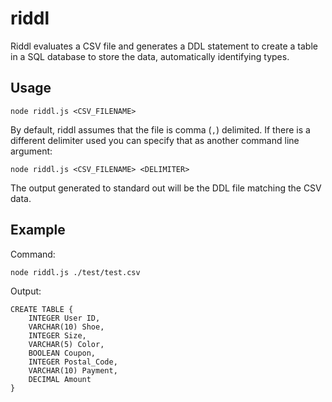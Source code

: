 # riddl
Riddl evaluates a CSV file and generates a DDL statement to create a table in a SQL database to store the data, automatically identifying types.

## Usage
```
node riddl.js <CSV_FILENAME>
```

By default, riddl assumes that the file is comma (`,`) delimited. If there is a different delimiter used you can specify that as another command line argument:

```
node riddl.js <CSV_FILENAME> <DELIMITER>
```

The output generated to standard out will be the DDL file matching the CSV data.

## Example
Command:
```
node riddl.js ./test/test.csv
```

Output:
```
CREATE TABLE {
	INTEGER User ID,
	VARCHAR(10) Shoe,
	INTEGER Size,
	VARCHAR(5) Color,
	BOOLEAN Coupon,
	INTEGER Postal_Code,
	VARCHAR(10) Payment,
	DECIMAL Amount
}
```
